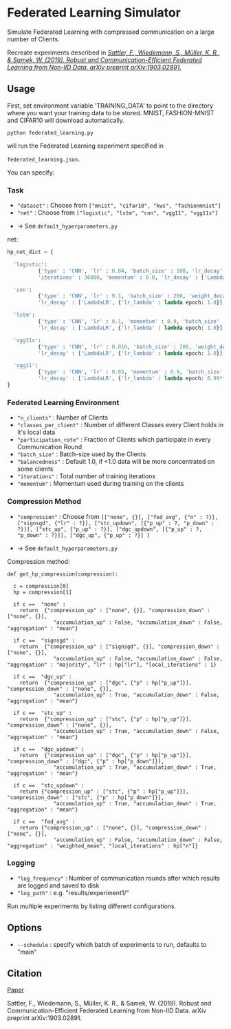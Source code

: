 # Federated Learning Simulator

Simulate Federated Learning with compressed communication on a large number of Clients.

Recreate experiments described in [*Sattler, F., Wiedemann, S., Müller, K. R., & Samek, W. (2019). Robust and Communication-Efficient Federated Learning from Non-IID Data. arXiv preprint arXiv:1903.02891.*](https://arxiv.org/abs/1903.02891)



## Usage
First, set environment variable 'TRAINING_DATA' to point to the directory where you want your training data to be stored. MNIST, FASHION-MNIST and CIFAR10 will download automatically. 

`python federated_learning.py`

will run the Federated Learning experiment specified in  

`federated_learning.json`.

You can specify:

### Task
- `"dataset"` : Choose from `["mnist", "cifar10", "kws", "fashionmnist"]`
- `"net"` : Choose from `["logistic", "lstm", "cnn", "vgg11", "vgg11s"]`

* -> See `default_hyperparameters.py`

net:

```python
hp_net_dict = {

  'logistic': 
          {'type' : 'CNN', 'lr' : 0.04, 'batch_size' : 100, 'lr_decay' : ['LambdaLR', {'lr_lambda' : lambda epoch: 1.0}], 
          'iterations' : 36000, 'momentum' : 0.0, 'lr_decay' : ['LambdaLR', {'lr_lambda' : lambda epoch: 1.0}]},

  'cnn': 
          {'type' : 'CNN', 'lr' : 0.1, 'batch_size' : 200, 'weight_decay' : 0.0, 'optimizer' : 'SGD', 'momentum' : 0.0,
          'lr_decay' : ['LambdaLR', {'lr_lambda' : lambda epoch: 1.0}], 'iterations' : 8000},

  'lstm': 
          {'type' : 'CNN', 'lr' : 0.1, 'momentum' : 0.9, 'batch_size' : 200, 'weight_decay' : 0.0, 'optimizer' : 'SGD',
          'lr_decay' : ['LambdaLR', {'lr_lambda' : lambda epoch: 1.0}], 'iterations' : 8000},

  'vgg11s': 
          {'type' : 'CNN', 'lr' : 0.016, 'batch_size' : 200, 'weight_decay' : 5e-5, "momentum" : 0.9,
          'lr_decay' : ['LambdaLR', {'lr_lambda' : lambda epoch: 1.0}], 'iterations' : 36000},

  'vgg11': 
          {'type' : 'CNN', 'lr' : 0.05, 'momentum' : 0.9, 'batch_size' : 200, 'weight_decay' : 5e-4,
          'lr_decay' : ['LambdaLR', {'lr_lambda' : lambda epoch: 0.99**epoch}], 'iterations' : 36000},
}
```

### Federated Learning Environment

- `"n_clients"` : Number of Clients
- `"classes_per_client"` : Number of different Classes every Client holds in it's local data
- `"participation_rate"` : Fraction of Clients which participate in every Communication Round
- `"batch_size"` : Batch-size used by the Clients
- `"balancedness"` : Default 1.0, if <1.0 data will be more concentrated on some clients
- `"iterations"` : Total number of training iterations
- `"momentum"` : Momentum used during training on the clients

### Compression Method

- `"compression"` : Choose from `[["none", {}], ["fed_avg", {"n" : ?}], ["signsgd", {"lr" : ?}], ["stc_updown", [{"p_up" : ?, "p_down" : ?}]], ["stc_up", {"p_up" : ?}], ["dgc_updown", [{"p_up" : ?, "p_down" : ?}]], ["dgc_up", {"p_up" : ?}] ]`

* -> See `default_hyperparameters.py`

Compression method:

```
def get_hp_compression(compression):

  c = compression[0]
  hp = compression[1]

  if c ==  "none" : 
    return  {"compression_up" : ["none", {}], "compression_down" : ["none", {}],
               "accumulation_up" : False, "accumulation_down" : False,  "aggregation" : "mean"}

  if c ==  "signsgd" : 
    return  {"compression_up" : ["signsgd", {}], "compression_down" : ["none", {}],
               "accumulation_up" : False, "accumulation_down" : False,  "aggregation" : "majority", "lr" : hp["lr"], "local_iterations" : 1}

  if c ==  "dgc_up" : 
    return  {"compression_up" : ["dgc", {"p" : hp["p_up"]}], "compression_down" : ["none", {}],
               "accumulation_up" : True, "accumulation_down" : False,  "aggregation" : "mean"}

  if c ==  "stc_up" : 
    return  {"compression_up" : ["stc", {"p" : hp["p_up"]}], "compression_down" : ["none", {}],
               "accumulation_up" : True, "accumulation_down" : False,  "aggregation" : "mean"}

  if c ==  "dgc_updown" : 
    return  {"compression_up" : ["dgc", {"p" : hp["p_up"]}], "compression_down" : ["dgc", {"p" : hp["p_down"]}],
               "accumulation_up" : True, "accumulation_down" : True,  "aggregation" : "mean"}    

  if c ==  "stc_updown" : 
    return {"compression_up" : ["stc", {"p" : hp["p_up"]}], "compression_down" : ["stc", {"p" : hp["p_down"]}],
               "accumulation_up" : True, "accumulation_down" : True,  "aggregation" : "mean"}

  if c ==  "fed_avg" : 
    return {"compression_up" : ["none", {}], "compression_down" : ["none", {}],
               "accumulation_up" : False, "accumulation_down" : False,  "aggregation" : "weighted_mean", "local_iterations" : hp["n"]}
```

### Logging 
- `"log_frequency"` : Number of communication rounds after which results are logged and saved to disk
- `"log_path"` : e.g. "results/experiment1/"

Run multiple experiments by listing different configurations.

## Options
- `--schedule` : specify which batch of experiments to run, defaults to "main"

## Citation 
[Paper](https://arxiv.org/abs/1903.02891)

Sattler, F., Wiedemann, S., Müller, K. R., & Samek, W. (2019). Robust and Communication-Efficient Federated Learning from Non-IID Data. arXiv preprint arXiv:1903.02891.
